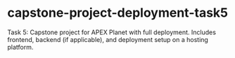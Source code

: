 # capstone-project-deployment-task5
Task 5: Capstone project for APEX Planet with full deployment. Includes frontend, backend (if applicable), and deployment setup on a hosting platform.
